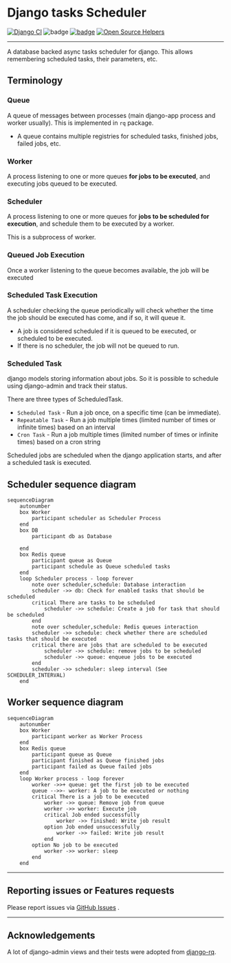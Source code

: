 # Django tasks Scheduler

[![Django CI](https://github.com/dsoftwareinc/django-tasks-scheduler/actions/workflows/test.yml/badge.svg)](https://github.com/dsoftwareinc/django-tasks-scheduler/actions/workflows/test.yml)
![badge](https://img.shields.io/endpoint?url=https://gist.githubusercontent.com/cunla/b756396efb895f0e34558c980f1ca0c7/raw/django-tasks-scheduler-4.json)
[![badge](https://img.shields.io/pypi/dm/django-tasks-scheduler)](https://pypi.org/project/django-tasks-scheduler/)
[![Open Source Helpers](https://www.codetriage.com/dsoftwareinc/django-tasks-scheduler/badges/users.svg)](https://www.codetriage.com/dsoftwareinc/django-tasks-scheduler)

---

A database backed async tasks scheduler for django.
This allows remembering scheduled tasks, their parameters, etc.

## Terminology

### Queue

A queue of messages between processes (main django-app process and worker usually).
This is implemented in `rq` package.

* A queue contains multiple registries for scheduled tasks, finished jobs, failed jobs, etc.

### Worker

A process listening to one or more queues **for jobs to be executed**, and executing jobs queued to be
executed.

### Scheduler

A process listening to one or more queues for **jobs to be scheduled for execution**, and schedule them
to be executed by a worker.

This is a subprocess of worker.

### Queued Job Execution

Once a worker listening to the queue becomes available, the job will be executed

### Scheduled Task Execution

A scheduler checking the queue periodically will check whether the time the job should be executed has come, and if so,
it will queue it.

* A job is considered scheduled if it is queued to be executed, or scheduled to be executed.
* If there is no scheduler, the job will not be queued to run.

### Scheduled Task

django models storing information about jobs. So it is possible to schedule using
django-admin and track their status.

There are three types of ScheduledTask.

* `Scheduled Task` - Run a job once, on a specific time (can be immediate).
* `Repeatable Task` - Run a job multiple times (limited number of times or infinite times) based on an interval
* `Cron Task` - Run a job multiple times (limited number of times or infinite times) based on a cron string

Scheduled jobs are scheduled when the django application starts, and after a scheduled task is executed.

## Scheduler sequence diagram

```mermaid
sequenceDiagram
    autonumber
    box Worker
        participant scheduler as Scheduler Process
    end
    box DB
        participant db as Database
        
    end
    box Redis queue
        participant queue as Queue
        participant schedule as Queue scheduled tasks
    end    
    loop Scheduler process - loop forever
        note over scheduler,schedule: Database interaction
        scheduler ->> db: Check for enabled tasks that should be scheduled
        critical There are tasks to be scheduled
            scheduler ->> schedule: Create a job for task that should be scheduled
        end
        note over scheduler,schedule: Redis queues interaction
        scheduler ->> schedule: check whether there are scheduled tasks that should be executed
        critical there are jobs that are scheduled to be executed
            scheduler ->> schedule: remove jobs to be scheduled
            scheduler ->> queue: enqueue jobs to be executed
        end
        scheduler ->> scheduler: sleep interval (See SCHEDULER_INTERVAL)
    end
```

## Worker sequence diagram

```mermaid
sequenceDiagram
    autonumber
    box Worker
        participant worker as Worker Process
    end
    box Redis queue
        participant queue as Queue
        participant finished as Queue finished jobs
        participant failed as Queue failed jobs
    end    
    loop Worker process - loop forever
        worker ->>+ queue: get the first job to be executed
        queue -->>- worker: A job to be executed or nothing 
        critical There is a job to be executed
            worker ->> queue: Remove job from queue
            worker ->> worker: Execute job
            critical Job ended successfully
                worker ->> finished: Write job result
            option Job ended unsuccessfully
                worker ->> failed: Write job result
            end
        option No job to be executed
            worker ->> worker: sleep 
        end       
    end
```

---

## Reporting issues or Features requests

Please report issues via [GitHub Issues](https://github.com/dsoftwareinc/django-tasks-scheduler/issues) .

---

## Acknowledgements

A lot of django-admin views and their tests were adopted from [django-rq](https://github.com/rq/django-rq).
